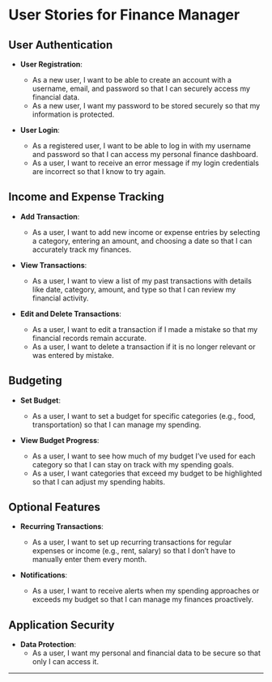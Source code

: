 # User Stories for Finance Manager

## User Authentication

- **User Registration**:

  - As a new user, I want to be able to create an account with a username, email, and password so that I can securely access my financial data.
  - As a new user, I want my password to be stored securely so that my information is protected.

- **User Login**:
  - As a registered user, I want to be able to log in with my username and password so that I can access my personal finance dashboard.
  - As a user, I want to receive an error message if my login credentials are incorrect so that I know to try again.

## Income and Expense Tracking

- **Add Transaction**:

  - As a user, I want to add new income or expense entries by selecting a category, entering an amount, and choosing a date so that I can accurately track my finances.

- **View Transactions**:

  - As a user, I want to view a list of my past transactions with details like date, category, amount, and type so that I can review my financial activity.

- **Edit and Delete Transactions**:
  - As a user, I want to edit a transaction if I made a mistake so that my financial records remain accurate.
  - As a user, I want to delete a transaction if it is no longer relevant or was entered by mistake.

## Budgeting

- **Set Budget**:

  - As a user, I want to set a budget for specific categories (e.g., food, transportation) so that I can manage my spending.

- **View Budget Progress**:
  - As a user, I want to see how much of my budget I’ve used for each category so that I can stay on track with my spending goals.
  - As a user, I want categories that exceed my budget to be highlighted so that I can adjust my spending habits.

## Optional Features

- **Recurring Transactions**:

  - As a user, I want to set up recurring transactions for regular expenses or income (e.g., rent, salary) so that I don’t have to manually enter them every month.

- **Notifications**:
  - As a user, I want to receive alerts when my spending approaches or exceeds my budget so that I can manage my finances proactively.

## Application Security

- **Data Protection**:
  - As a user, I want my personal and financial data to be secure so that only I can access it.

---
